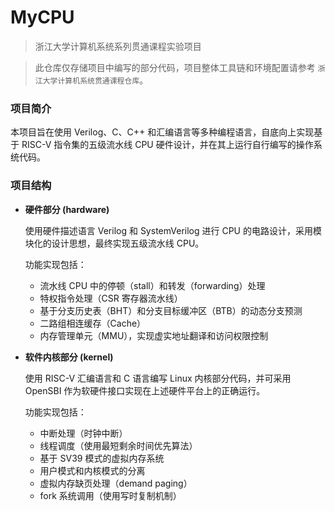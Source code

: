 # MyCPU

> 浙江大学计算机系统系列贯通课程实验项目

> 此仓库仅存储项目中编写的部分代码，项目整体工具链和环境配置请参考 `浙江大学计算机系统贯通课程仓库`。

### 项目简介

本项目旨在使用 Verilog、C、C++ 和汇编语言等多种编程语言，自底向上实现基于 RISC-V 指令集的五级流水线 CPU 硬件设计，并在其上运行自行编写的操作系统代码。

### 项目结构

* **硬件部分 (hardware)**

  使用硬件描述语言 Verilog 和 SystemVerilog 进行 CPU 的电路设计，采用模块化的设计思想，最终实现五级流水线 CPU。

  功能实现包括：
  - 流水线 CPU 中的停顿（stall）和转发（forwarding）处理
  - 特权指令处理（CSR 寄存器流水线）
  - 基于分支历史表（BHT）和分支目标缓冲区（BTB）的动态分支预测
  - 二路组相连缓存（Cache）
  - 内存管理单元（MMU），实现虚实地址翻译和访问权限控制

* **软件内核部分 (kernel)**

  使用 RISC-V 汇编语言和 C 语言编写 Linux 内核部分代码，并可采用 OpenSBI 作为软硬件接口实现在上述硬件平台上的正确运行。

  功能实现包括：
  - 中断处理（时钟中断）
  - 线程调度（使用最短剩余时间优先算法）
  - 基于 SV39 模式的虚拟内存系统
  - 用户模式和内核模式的分离
  - 虚拟内存缺页处理（demand paging）
  - fork 系统调用（使用写时复制机制）
